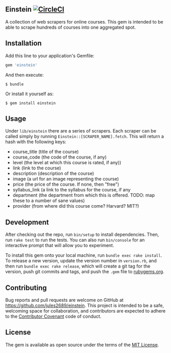 Einstein [![CircleCI](https://circleci.com/gh/jules2689/einstein.svg?style=svg)](https://circleci.com/gh/jules2689/einstein)
---

A collection of web scrapers for online courses. This gem is intended to be able to scrape hundreds of courses into one aggregated spot.

## Installation

Add this line to your application's Gemfile:

```ruby
gem 'einstein'
```

And then execute:

    $ bundle

Or install it yourself as:

    $ gem install einstein

## Usage

Under `lib/einstein` there are a series of scrapers. Each scraper can be called simply by running `Einstein::[SCRAPER_NAME].fetch`. This will return a hash with the following keys: 

  - course_title (title of the course)
  - course_code (the code of the course, if any)
  - level (the level at which this course is rated, if any))
  - link (link to the course)
  - description (description of the course)
  - image (a url for an image representing the course)
  - price (the price of the course. If none, then "free")
  - syllabus_link (a link to the syllabus for the course, if any
  - department (the department from which this is offered. TODO: map these to a number of sane values)
  - provider (from where did this course come? Harvard? MIT?)

## Development

After checking out the repo, run `bin/setup` to install dependencies. Then, run `rake test` to run the tests. You can also run `bin/console` for an interactive prompt that will allow you to experiment.

To install this gem onto your local machine, run `bundle exec rake install`. To release a new version, update the version number in `version.rb`, and then run `bundle exec rake release`, which will create a git tag for the version, push git commits and tags, and push the `.gem` file to [rubygems.org](https://rubygems.org).

## Contributing

Bug reports and pull requests are welcome on GitHub at https://github.com/jules2689/einstein. This project is intended to be a safe, welcoming space for collaboration, and contributors are expected to adhere to the [Contributor Covenant](contributor-covenant.org) code of conduct.


## License

The gem is available as open source under the terms of the [MIT License](http://opensource.org/licenses/MIT).

